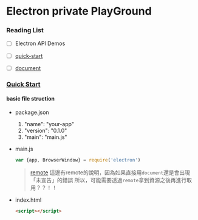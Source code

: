 # Electron private PlayGround

### Reading List

- [ ] Electron API Demos
- [ ] [quick-start](https://github.com/electron/electron-quick-start)

- [ ] [document](https://electron.atom.io/docs/api/browser-window/)

### [Quick Start](https://electron.atom.io/docs/tutorial/quick-start/)

#### basic file struction
* package.json

    1. "name": "your-app"
    2. "version": "0.1.0"
    3. "main": "main.js"

* main.js

    ```javascript
    var {app, BrowserWindow} = require('electron')
    ```

    > [remote](https://github.com/electron/electron/blob/master/docs/api/remote.md)
    > 這邊有remote的說明，因為如果直接用`document`還是會出現「未宣告」的錯誤
    > 所以，可能需要透過`remote`拿到資源之後再進行取用？？！！
* index.html

    ```html
    <script></script>
    ```